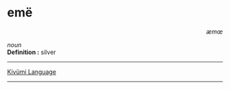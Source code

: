 
# emë

<div align="right"><i>æmœ</i></div>

*noun*  
**Definition :** silver  

---

[Kivümi Language](../README.md)

---

